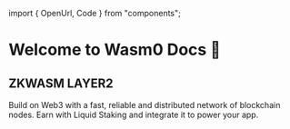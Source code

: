 import { OpenUrl, Code } from "components";

# Welcome to Wasm0 Docs 👋

## ZKWASM LAYER2
Build on Web3 with a fast, reliable and distributed network of blockchain nodes. 
Earn with Liquid Staking and integrate it to power your app.
